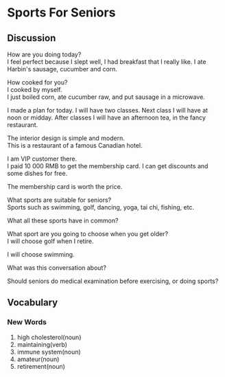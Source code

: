 # Sports For Seniors
## Discussion
How are you doing today?  
I feel perfect because I slept well, I had breakfast that I really like. I ate Harbin's sausage, cucumber and corn.   

How cooked for you?  
I cooked by myself.  
I just boiled corn, ate cucumber raw, and put sausage in a microwave.  

I made a plan for today. I will have two classes. Next class I will have at noon or midday. After classes I will have an afternoon tea, in the fancy restaurant.     

The interior design is simple and modern.  
This is a restaurant of a famous Canadian hotel.  

I am VIP customer there.  
I paid 10 000 RMB to get the membership card. I can get discounts and some dishes for free.   

The membership card is worth the price.  

What sports are suitable for seniors?  
Sports such as swimming, golf, dancing, yoga, tai chi, fishing, etc.  

What all these sports have in common?  

What sport are you going to choose when you get older?  
I will choose golf when I retire.  

I will choose swimming.  

What was this conversation about?  

Should seniors do medical examination before exercising, or doing sports?  



## Vocabulary
### New Words
1. high cholesterol(noun)
1. maintaining(verb)
1. immune system(noun)
1. amateur(noun)
1. retirement(noun)
